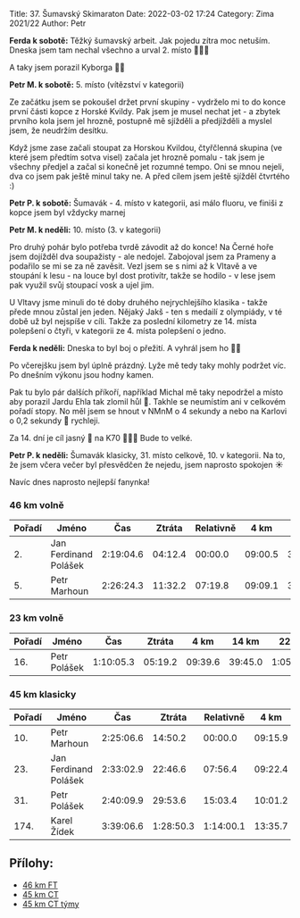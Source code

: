 Title:  37. Šumavský Skimaraton
Date: 2022-03-02 17:24
Category: Zima 2021/22
Author: Petr

**Ferda k sobotě:** Těžký šumavský arbeit. Jak pojedu zítra moc netuším. Dneska jsem tam nechal všechno a urval 2. místo 💪💪💪

A taky jsem porazil Kyborga 💪💪

**Petr M. k sobotě:** 5. místo (vítězství v kategorii)

Ze začátku jsem se pokoušel držet první skupiny - vydrželo mi to do konce první části kopce z Horské Kvildy. Pak jsem je musel nechat jet - a zbytek prvního kola jsem jel hrozně, postupně mě sjížděli a předjížděli a myslel jsem, že neudržím desítku.

Když jsme zase začali stoupat za Horskou Kvildou, čtyřčlenná skupina (ve které jsem předtím sotva visel) začala jet hrozně pomalu - tak jsem je všechny předjel a začal si konečně jet rozumné tempo. Oni se mnou nejeli, dva co jsem pak ještě minul taky ne. A před cílem jsem ještě sjížděl čtvrtého :)

**Petr P. k sobotě:** Šumavák - 4. místo v kategorii, asi málo fluoru, ve finiši z kopce jsem byl vždycky marnej

**Petr M. k neděli:** 10. místo (3. v kategorii)

Pro druhý pohár bylo potřeba tvrdě závodit až do konce! Na Černé hoře jsem dojížděl dva soupažisty - ale nedojel. Zabojoval jsem za Prameny a podařilo se mi se za ně zavěsit. Vezl jsem se s nimi až k Vltavě a ve stoupání k lesu - na louce byl dost protivítr, takže se hodilo - v lese jsem pak využil svůj stoupací vosk a ujel jim.

U Vltavy jsme minuli do té doby druhého nejrychlejšího klasika - takže přede mnou zůstal jen jeden. Nějaký Jakš - ten s medailí z olympiády, v té době už byl nejspíše v cíli. Takže za poslední kilometry ze 14. místa polepšení o čtyři, v kategorii ze 4. místa polepšení o jedno.

**Ferda k neděli:** Dneska to byl boj o přežití. A vyhrál jsem ho 💪💪

Po včerejšku jsem byl úplně prázdný. Lyže mě tedy taky mohly podržet víc. Po dnešním výkonu jsou hodny kamen.

Pak tu bylo pár dalších příkoří, například Michal mě taky nepodržel a místo aby porazil Jardu Ehla tak zlomil hůl 🤪. Takhle se neumístím ani v celkovém pořadí stopy. No měl jsem se hnout v NMnM o 4 sekundy a nebo na Karlovi o 0,2 sekundy 🙈 rychleji.

Za 14. dní je cíl jasný 🥇 na K70 💪💪💪 Bude to velké.

**Petr P. k neděli:** Šumavák klasicky, 31. místo celkově, 10. v kategorii. Na to, že jsem včera večer byl přesvědčen že nejedu, jsem naprosto spokojen ☀️

Navíc dnes naprosto nejlepší fanynka!

### 46 km volně

| Pořadí | Jméno                 | Čas       | Ztráta  | Relativně | 4 km    | 14 km   | 22 km     | 26 km     | 36 km     | 44 km     |
|--------|-----------------------|-----------|---------|-----------|---------|---------|-----------|-----------|-----------|-----------|
| 2.     | Jan Ferdinand Polášek | 2:19:04.6 | 04:12.4 | 00:00.0   | 09:00.5 | 38:01.4 | 1:02:28.4 | 1:17:48.3 | 1:48:25.3 | 2:13:51.5 |
| 5.     | Petr Marhoun          | 2:26:24.3 | 11:32.2 | 07:19.8   | 09:09.1 | 39:46.4 | 1:06:05.9 | 1:22:20.3 | 1:54:20.6 | 2:20:44.3 |

### 23 km volně

| Pořadí | Jméno        | Čas       | Ztráta  | 4 km    | 14 km   | 22 km     |
|--------|--------------|-----------|---------|---------|---------|-----------|
| 16.    | Petr Polášek | 1:10:05.3 | 05:19.2 | 09:39.6 | 39:45.0 | 1:05:10.9 |

### 45 km klasicky

| Pořadí | Jméno                 | Čas       | Ztráta    | Relativně | 4 km    | 14 km   | 19 km     | 43 km     |
|--------|-----------------------|-----------|-----------|-----------|---------|---------|-----------|-----------|
| 10.    | Petr Marhoun          | 2:25:06.6 | 14:50.2   | 00:00.0   | 09:15.9 | 42:10.0 | 1:00:09.8 | 2:19:33.8 |
| 23.    | Jan Ferdinand Polášek | 2:33:02.9 | 22:46.6   | 07:56.4   | 09:22.4 | 43:57.2 | 1:03:07.8 | 2:27:11.6 |
| 31.    | Petr Polášek          | 2:40:09.9 | 29:53.6   | 15:03.4   | 10:01.2 | 45:36.7 | 1:05:31.3 | 2:33:43.8 |
| 174.   | Karel Žídek           | 3:39:06.6 | 1:28:50.3 | 1:14:00.1 | 13:35.7 | 58:20.5 | 1:27:50.4 | 3:31:32.0 |

Přílohy:
--------

- [46 km FT]({static}/static/zima-2021-22/20220226-spz-sm-46-km-ft-abs.pdf)
- [45 km CT]({static}/static/zima-2021-22/20220227-spz-sm-45-km-ct-abs.pdf)
- [45 km CT týmy]({static}/static/zima-2021-22/20220227-spz-sm-45-km-ct-tymy.pdf)
